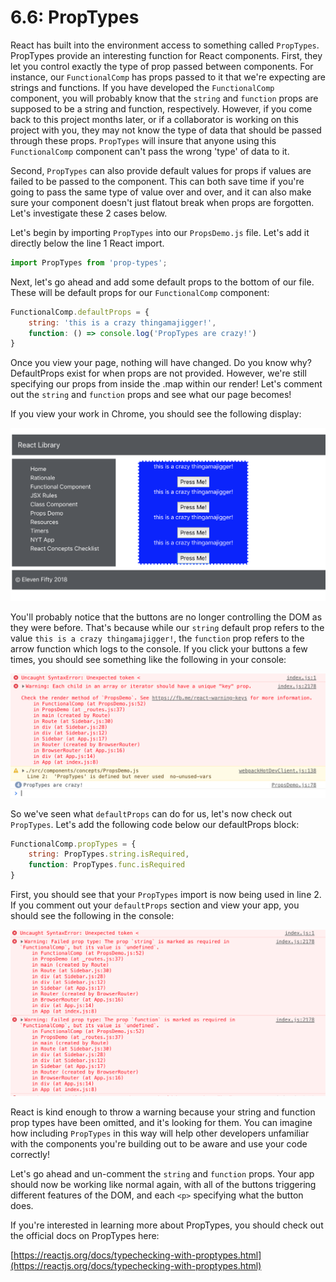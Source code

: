 # 6.6: PropTypes

React has built into the environment access to something called `PropTypes`. PropTypes provide an interesting function for React components. First, they let you control exactly the type of prop passed between components. For instance, our `FunctionalComp` has props passed to it that we're expecting are strings and functions. If you have developed the `FunctionalComp` component, you will probably know that the `string` and `function` props are supposed to be a string and function, respectively. However, if you come back to this project months later, or if a collaborator is working on this project with you, they may not know the type of data that should be passed through these props. `PropTypes` will insure that anyone using this `FunctionalComp` component can't pass the wrong 'type' of data to it.

Second, `PropTypes` can also provide default values for props if values are failed to be passed to the component. This can both save time if you're going to pass the same type of value over and over, and it can also make sure your component doesn't just flatout break when props are forgotten. Let's investigate these 2 cases below.

Let's begin by importing `PropTypes` into our `PropsDemo.js` file. Let's add it directly below the line 1 React import.

```javascript
import PropTypes from 'prop-types';
```

Next, let's go ahead and add some default props to the bottom of our file. These will be default props for our `FunctionalComp` component:

```javascript
FunctionalComp.defaultProps = {
    string: 'this is a crazy thingamajigger!',
    function: () => console.log('PropTypes are crazy!')
}
```

Once you view your page, nothing will have changed. Do you know why? DefaultProps exist for when props are not provided. However, we're still specifying our props from inside the .map within our render! Let's comment out the `string` and `function` props and see what our page becomes!

If you view your work in Chrome, you should see the following display:

![Default Props View](../.gitbook/assets/6.6-default-props-view.png)

You'll probably notice that the buttons are no longer controlling the DOM as they were before. That's because while our `string` default prop refers to the value `this is a crazy thingamajigger!`, the `function` prop refers to the arrow function which logs to the console. If you click your buttons a few times, you should see something like the following in your console:

![Default Props Button Clicks](../.gitbook/assets/6.6-default-props-button-clicks.png)

So we've seen what `defaultProps` can do for us, let's now check out `PropTypes`. Let's add the following code below our defaultProps block:

```javascript
FunctionalComp.propTypes = {
    string: PropTypes.string.isRequired,
    function: PropTypes.func.isRequired
}
```

First, you should see that your `PropTypes` import is now being used in line 2. If you comment out your `defaultProps` section and view your app, you should see the following in the console:

![Prop Types Error](../.gitbook/assets/6.6-prop-types-error.png)

React is kind enough to throw a warning because your string and function prop types have been omitted, and it's looking for them. You can imagine how including `PropTypes` in this way will help other developers unfamiliar with the components you're building out to be aware and use your code correctly!

Let's go ahead and un-comment the `string` and `function` props. Your app should now be working like normal again, with all of the buttons triggering different features of the DOM, and each `<p>` specifying what the button does.

If you're interested in learning more about PropTypes, you should check out the official docs on PropTypes here:

[https://reactjs.org/docs/typechecking-with-proptypes.html](https://reactjs.org/docs/typechecking-with-proptypes.html)

